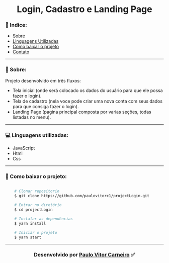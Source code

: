 
<h1 align='center'>Login, Cadastro e Landing Page</h1>

### 📌 Indice:
- [Sobre](#📝-sobre)
- [Linguagens Utilizadas](#💻-linguagens-utilizadas)
- [Como baixar o projeto](#📁-como-baixar-o-projeto)
- [Contato](#center-desenvolvido-por-a-href"httpswwwlinkedincominpaulo-vitor-carneiro"paulo-vitor-carneiroa-✅)
---
### 📝 Sobre: 
Projeto desenvolvido em três fluxos:
- Tela inicial (onde será colocado os dados do usuário para que ele possa fazer o login).
- Tela de cadastro (nela voce pode criar uma nova conta com seus dados para que consiga fazer o login).
- Landing Page (pagina principal composta por varias seções, todas listadas no menu).
---
### 💻 Linguagens utilizadas:
- JavaScript
- Html
- Css
---
### 📁 Como baixar o projeto:
```bash

    # Clonar repositorio
    $ git clone https://github.com/paulovitorc1/projectLogin.git

    # Entrar no diretório
    $ cd projectLogin 

    # Instalar as dependências
    $ yarn install

    # Iniciar o projeto
    $ yarn start
```
---
### <center> Desenvolvido por <a href="https://www.linkedin.com/in/paulo-vitor-carneiro/">Paulo Vitor Carneiro</a> ✅